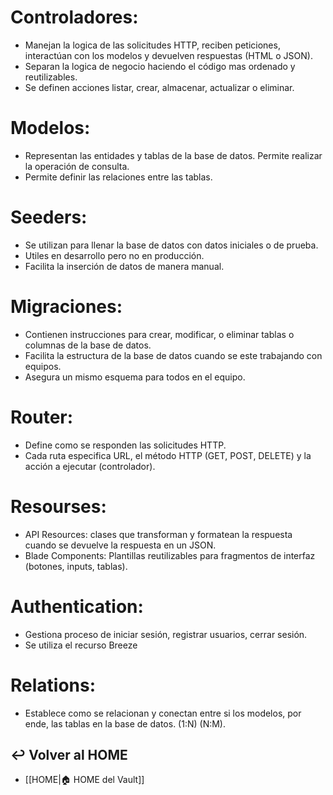 # Controladores: 
- Manejan la logica de las solicitudes HTTP, reciben peticiones, interactúan con los modelos y devuelven respuestas (HTML o JSON).
- Separan la logica de negocio haciendo el código mas ordenado y reutilizables. 
- Se definen acciones listar, crear, almacenar, actualizar o eliminar.


# Modelos: 
- Representan las entidades y tablas de la base de datos. Permite realizar la operación de consulta.
- Permite definir las relaciones entre las tablas.

# Seeders:  
- Se utilizan para llenar la base de datos con datos iniciales o de prueba.
- Utiles en desarrollo pero no en producción.  
- Facilita la inserción de datos de manera manual.  

# Migraciones:  
- Contienen instrucciones para crear, modificar, o eliminar tablas o columnas de la base de datos.
- Facilita la estructura de la base de datos cuando se este trabajando con equipos.
- Asegura un mismo esquema para todos en el equipo.

# Router:  
- Define como se responden las solicitudes HTTP.
- Cada ruta especifica URL, el método HTTP (GET, POST, DELETE) y la acción a ejecutar (controlador).

# Resourses:  
- API Resources: clases que transforman y formatean la respuesta cuando se devuelve la respuesta en un JSON.
- Blade Components: Plantillas reutilizables para fragmentos de interfaz (botones, inputs, tablas).

# Authentication:  
- Gestiona proceso de iniciar sesión, registrar usuarios, cerrar sesión.  
- Se utiliza el recurso Breeze

# Relations:  
- Establece como se relacionan y conectan entre si los modelos, por ende, las tablas en la base de datos. (1:N) (N:M).

## ↩️ Volver al HOME
- [[HOME|🏠 HOME del Vault]]